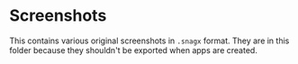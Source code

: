 # Screenshots

This contains various original screenshots in `.snagx` format.
They are in this folder because they shouldn't be exported when apps are created.
